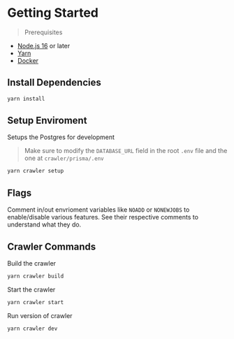 # Getting Started

> Prerequisites

-   [Node.js 16](https://nodejs.org/en/) or later
-   [Yarn](https://yarnpkg.com/getting-started/install)
-   [Docker](https://docs.docker.com/get-docker/)

## Install Dependencies

```bash
yarn install
```

## Setup Enviroment

Setups the Postgres for development

> Make sure to modify the `DATABASE_URL` field in the root `.env` file and the one at `crawler/prisma/.env`

```bash
yarn crawler setup
```

## Flags

Comment in/out envrioment variables like `NOADD` or `NONEWJOBS` to enable/disable various features. See their respective comments to understand what they do.

## Crawler Commands

Build the crawler

```bash
yarn crawler build
```

Start the crawler

```bash
yarn crawler start
```

Run version of crawler

```bash
yarn crawler dev
```
